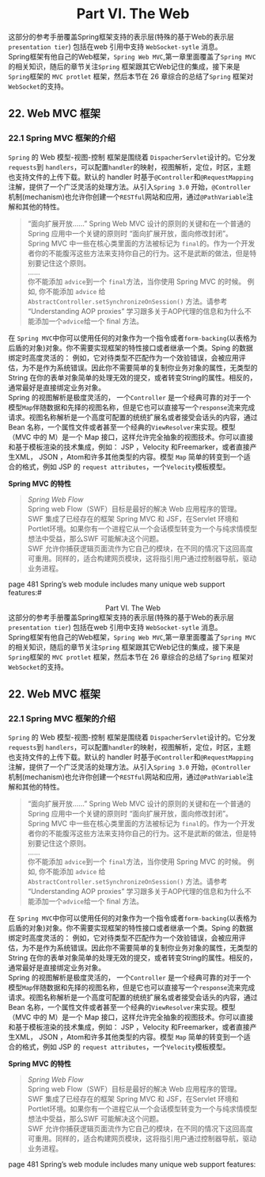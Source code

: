 # <center>Part VI. The Web</center>
这部分的参考手册覆盖Spring框架支持的表示层(特殊的基于Web的表示层`presentation tier`) 包括在web 引用中支持 `WebSocket-sytle` 消息。<br>
Spring框架有他自己的Web框架，`Spring Web MVC`,第一章里面覆盖了`Spring MVC`的相关知识，随后的章节关注`Spring` 框架跟其它Web记住的集成，接下来是`Spring`框架的 `MVC protlet` 框架，然后本节在 26 章综合的总结了`Spring` 框架对 `WebSocket`的支持。

## 22. Web MVC 框架
### 22.1 Spring MVC 框架的介绍
`Spring` 的 Web 模型-视图-控制 框架是围绕着 `DispacherServlet`设计的。它分发`requests`到 `handlers`，可以配置`handler`的映射，视图解析，定位，时区，主题也支持文件的上传下载。默认的 handler 时基于`@Controller`和`@RequestMapping`注解，提供了一个广泛灵活的处理方法。从引入`Spring 3.0` 开始，`@Controller`机制(mechanism)也允许你创建一个`RESTful`网站和应用，通过`@PathVariable`注解和其他的特性。<br>

>“面向扩展开放……” Spring Web MVC 设计的原则的关键和在一个普通的Spring 应用中一个关键的原则时 “面向扩展开放，面向修改封闭”。<br>
Spring MVC 中一些在核心类里面的方法被标记为 `final`的。作为一个开发者你的不能腹泻这些方法来支持你自己的行为。这不是武断的做法，但是特别要记住这个原则。<br>
 ……<br>
 你不能添加 `advice`到一个 `final`方法，当你使用 Spring MVC 的时候。 例如, 你不能添加 `advice` 给`AbstractController.setSynchronizeOnSession()` 方法。请参考 “Understanding AOP proxies” 学习跟多关于AOP代理的信息和为什么不能添加一个`advice`给一个 final 方法。<br>


在 `Spring MVC`中你可以使用任何的对象作为一个指令或者`form-backing`(以表格为后盾的对象)对象。你不需要实现框架的特性接口或者继承一个类。Sping 的数据绑定时高度灵活的： 例如，它对待类型不匹配作为一个效验错误，会被应用评估，为不是作为系统错误。因此你不需要简单的复制你业务对象的属性，无类型的 String 在你的表单对象简单的处理无效的提交，或者转变String的属性。相反的，通常最好是直接绑定业务对象。<br>
Spring 的视图解析是极度灵活的， 一个`Controller` 是一个经典可靠的对于一个模型`Map`伴随数据和先择的视图名称，但是它也可以直接写一个`response`流来完成请求。视图名称解析是一个高度可配置的统统扩展名或者接受会话头的内容，通过Bean 名称，一个属性文件或者甚至一个经典的`ViewResolver`来实现。模型（MVC 中的 M）是一个 Map 接口，这样允许完全抽象的视图技术。你可以直接和基于模板渲染的技术集成，例如： JSP ，Velocity 和Freemarker，或者直接产生XML， JSON ，Atom和许多其他类型的内容。模型 `Map` 简单的转变到一个适合的格式，例如 JSP 的 `request attributes`，一个`Velocity`模板模型。

**Spring MVC 的特性**
> *Spring Web Flow*<br>
Spring web Flow（SWF）目标是最好的解决 Web 应用程序的管理。<br>
SWF 集成了已经存在的框架 Spring MVC 和 JSF，在Servlet 环境和Portlet环境。如果你有一个进程它从一个会话模型转变为一个与纯求情模型想法中受益，那么SWF 可能解决这个问题。<br>
SWF 允许你捕获逻辑页面流作为它自己的模块，在不同的情况下这回高度可重用。同样的，适合构建网页模块，这将指引用户通过控制器导航，驱动业务进程。

page 481
Spring’s web module includes many unique web support features:# <center>Part VI. The Web</center>
这部分的参考手册覆盖Spring框架支持的表示层(特殊的基于Web的表示层`presentation tier`) 包括在web 引用中支持 `WebSocket-sytle` 消息。<br>
Spring框架有他自己的Web框架，`Spring Web MVC`,第一章里面覆盖了`Spring MVC`的相关知识，随后的章节关注`Spring` 框架跟其它Web记住的集成，接下来是`Spring`框架的 `MVC protlet` 框架，然后本节在 26 章综合的总结了`Spring` 框架对 `WebSocket`的支持。

## 22. Web MVC 框架
### 22.1 Spring MVC 框架的介绍
`Spring` 的 Web 模型-视图-控制 框架是围绕着 `DispacherServlet`设计的。它分发`requests`到 `handlers`，可以配置`handler`的映射，视图解析，定位，时区，主题也支持文件的上传下载。默认的 handler 时基于`@Controller`和`@RequestMapping`注解，提供了一个广泛灵活的处理方法。从引入`Spring 3.0` 开始，`@Controller`机制(mechanism)也允许你创建一个`RESTful`网站和应用，通过`@PathVariable`注解和其他的特性。<br>

>“面向扩展开放……” Spring Web MVC 设计的原则的关键和在一个普通的Spring 应用中一个关键的原则时 “面向扩展开放，面向修改封闭”。<br>
Spring MVC 中一些在核心类里面的方法被标记为 `final`的。作为一个开发者你的不能腹泻这些方法来支持你自己的行为。这不是武断的做法，但是特别要记住这个原则。<br>
 ……<br>
 你不能添加 `advice`到一个 `final`方法，当你使用 Spring MVC 的时候。 例如, 你不能添加 `advice` 给`AbstractController.setSynchronizeOnSession()` 方法。请参考 “Understanding AOP proxies” 学习跟多关于AOP代理的信息和为什么不能添加一个`advice`给一个 final 方法。<br>


在 `Spring MVC`中你可以使用任何的对象作为一个指令或者`form-backing`(以表格为后盾的对象)对象。你不需要实现框架的特性接口或者继承一个类。Sping 的数据绑定时高度灵活的： 例如，它对待类型不匹配作为一个效验错误，会被应用评估，为不是作为系统错误。因此你不需要简单的复制你业务对象的属性，无类型的 String 在你的表单对象简单的处理无效的提交，或者转变String的属性。相反的，通常最好是直接绑定业务对象。<br>
Spring 的视图解析是极度灵活的， 一个`Controller` 是一个经典可靠的对于一个模型`Map`伴随数据和先择的视图名称，但是它也可以直接写一个`response`流来完成请求。视图名称解析是一个高度可配置的统统扩展名或者接受会话头的内容，通过Bean 名称，一个属性文件或者甚至一个经典的`ViewResolver`来实现。模型（MVC 中的 M）是一个 Map 接口，这样允许完全抽象的视图技术。你可以直接和基于模板渲染的技术集成，例如： JSP ，Velocity 和Freemarker，或者直接产生XML， JSON ，Atom和许多其他类型的内容。模型 `Map` 简单的转变到一个适合的格式，例如 JSP 的 `request attributes`，一个`Velocity`模板模型。

**Spring MVC 的特性**
> *Spring Web Flow*<br>
Spring web Flow（SWF）目标是最好的解决 Web 应用程序的管理。<br>
SWF 集成了已经存在的框架 Spring MVC 和 JSF，在Servlet 环境和Portlet环境。如果你有一个进程它从一个会话模型转变为一个与纯求情模型想法中受益，那么SWF 可能解决这个问题。<br>
SWF 允许你捕获逻辑页面流作为它自己的模块，在不同的情况下这回高度可重用。同样的，适合构建网页模块，这将指引用户通过控制器导航，驱动业务进程。

page 481
Spring’s web module includes many unique web support features: